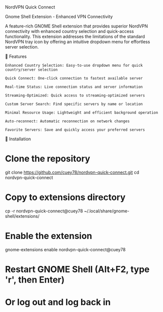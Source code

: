 NordVPN Quick Connect

Gnome Shell Extension - Enhanced VPN Connectivity

A feature-rich GNOME Shell extension that provides superior NordVPN connectivity with enhanced country selection and quick-access functionality. This extension addresses the limitations of the standard NordVPN tray icon by offering an intuitive dropdown menu for effortless server selection.

🌟 Features

    Enhanced Country Selection: Easy-to-use dropdown menu for quick country/server selection

    Quick Connect: One-click connection to fastest available server

    Real-time Status: Live connection status and server information

    Streaming-Optimized: Quick access to streaming-optimized servers

    Custom Server Search: Find specific servers by name or location

    Minimal Resource Usage: Lightweight and efficient background operation

    Auto-reconnect: Automatic reconnection on network changes

    Favorite Servers: Save and quickly access your preferred servers

🚀 Installation

# Clone the repository
git clone https://github.com/cuey78/nordvpn-quick-connect.git
cd nordvpn-quick-connect

# Copy to extensions directory
cp -r nordvpn-quick-connect@cuey78 ~/.local/share/gnome-shell/extensions/

# Enable the extension
gnome-extensions enable nordvpn-quick-connect@cuey78

# Restart GNOME Shell (Alt+F2, type 'r', then Enter)
# Or log out and log back in

